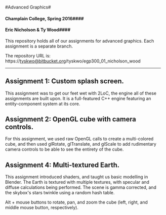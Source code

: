 #Advanced Graphics#
####   Champlain College, Spring 2016####
####   Eric Nicholson & Ty Wood####

This repository holds all of our assignments for advanced graphics. Each assignment is a separate branch.

The repository URL is: https://tyskwo@bitbucket.org/tyskwo/egp300_01_nicholson_wood


- - -

## Assignment 1: Custom splash screen.

This assignment was to get our feet wet with 2LoC, the engine all of these assignments are built upon. It is a full-featured C++ engine featuring an entity-component system at its core.

## Assignment 2: OpenGL cube with camera controls.

For this assignment, we used raw OpenGL calls to create a multi-colored cube, and then used glRotate, glTranslate, and glScale to add rudimentary camera controls to be able to see the entirety of the cube.

## Assignment 4: Multi-textured Earth.

This assignment introduced shaders, and taught us basic modelling in Blender. The Earth is textured with multiple textures, with specular and diffuse calculations being performed. The scene is gamma corrected, and the skybox's stars twinkle using a random hash table.

Alt + mouse buttons to rotate, pan, and zoom the cube (left, right, and middle mouse button, respectively).